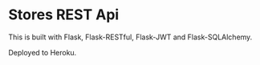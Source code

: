# Stores REST Api

This is built with Flask, Flask-RESTful, Flask-JWT and Flask-SQLAlchemy.

Deployed to Heroku.